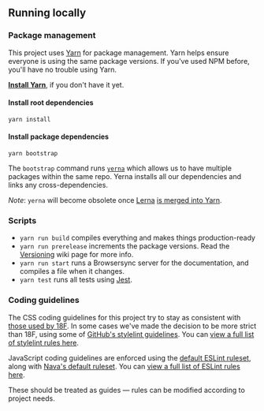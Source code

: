 ## Running locally

### Package management

This project uses [Yarn](https://yarnpkg.com/) for package management. Yarn helps ensure everyone is using the same package versions. If you've used NPM before, you'll have no trouble using Yarn.

[**Install Yarn**](https://yarnpkg.com/docs/install), if you don't have it yet.

#### Install root dependencies

```
yarn install
```

#### Install package dependencies

```
yarn bootstrap
```

The `bootstrap` command runs [`yerna`](https://github.com/palantir/yerna) which allows us to have multiple packages within the same repo. Yerna installs all our dependencies and links any cross-dependencies.

_Note_: `yerna` will become obsolete once [Lerna](https://lernajs.io/) [is merged into Yarn](https://github.com/yarnpkg/yarn/issues/946#issuecomment-264597575).

### Scripts

- `yarn run build` compiles everything and makes things production-ready
- `yarn run prerelease` increments the package versions. Read the [Versioning](https://github.com/CMSgov/design-system/wiki/Versioning) wiki page for more info.
- `yarn run start` runs a Browsersync server for the documentation, and compiles a file when it changes.
- `yarn test` runs all tests using [Jest](https://facebook.github.io/jest/).

### Coding guidelines

The CSS coding guidelines for this project try to stay as consistent with [those used by 18F](https://github.com/18F/stylelint-rules). In some cases we've made the decision to be more strict than 18F, using some of [GitHub's stylelint guidelines](https://github.com/primer/stylelint-config-primer). You can [view a full list of stylelint rules here](https://stylelint.io/user-guide/rules).

JavaScript coding guidelines are enforced using the [default ESLint ruleset](https://github.com/eslint/eslint/blob/master/conf/eslint.json), along with [Nava's default ruleset](https://github.com/navahq/eslint-config-nava). You can [view a full list of ESLint rules here](http://eslint.org/docs/rules/).

These should be treated as guides — rules can be modified according to project needs.
